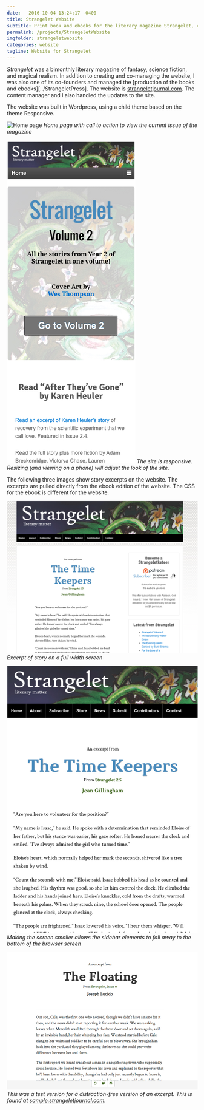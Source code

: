 ```yaml
---
date:   2016-10-04 13:24:17 -0400
title: Strangelet Website
subtitle: Print book and ebooks for the literary magazine Strangelet, created 2015
permalink: /projects/StrangeletWebsite
imgfolder: strangeletwebsite
categories: website
tagline: Website for Strangelet
---
```

*Strangelet* was a bimonthly literary magazine of fantasy, science fiction, and magical realism. In addition to creating and co-managing the website, I was also one of its co-founders and managed the [production of the books and ebooks][../StrangeletPress]. The website is [strangeletjournal.com](http://strangeletjournal.com). The content manager and I also handled the updates to the site.

The website was built in Wordpress, using a child theme based on the theme Responsive.

![Home page](../../img/strangeletwebsite/1-splashpage.jpg)
*Home page with call to action to view the current issue of the magazine*

![Mobile version](../../img/strangeletwebsite/2-mobile.jpg)
*The site is responsive. Resizing (and viewing on a phone) will adjust the look of the site.*

The following three images show story excerpts on the website. The excerpts are pulled directly from the ebook edition of the website. The CSS for the ebook is different for the website.

![Full width screen version](../../img/strangeletwebsite/3a-article-sidebars.jpg)
*Excerpt of story on a full width screen*

![Resizing screen](../../img/strangeletwebsite/3b-article-narrow.jpg)
*Making the screen smaller allows the sidebar elements to fall away to the bottom of the browser screen*

![Distraction-free version](../../img/strangeletwebsite/3c-article-no-distraction.jpg)
*This was a test version for a distraction-free version of an excerpt. This is found at [sample.strangeletjournal.com](http://sample.strangeletjournal.com).*